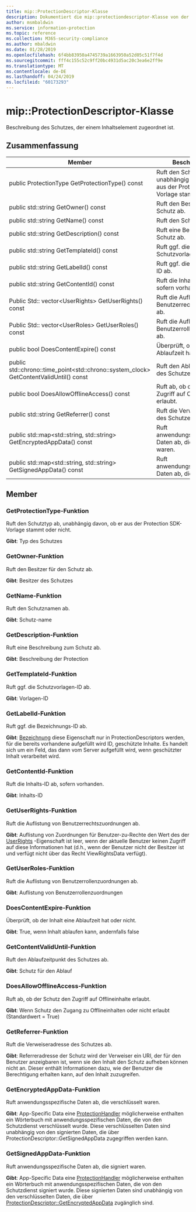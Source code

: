 ```yaml
---
title: mip::ProtectionDescriptor-Klasse
description: Dokumentiert die mip::protectiondescriptor-Klasse von der Microsoft Information Protection (MIP) SDK.
author: msmbaldwin
ms.service: information-protection
ms.topic: reference
ms.collection: M365-security-compliance
ms.author: mbaldwin
ms.date: 01/28/2019
ms.openlocfilehash: 6f4bb83950a4745739a1663950a52d05c51f7f4d
ms.sourcegitcommit: fff4c155c52c9ff20bc4931d5ac20c3ea6e2ff9e
ms.translationtype: MT
ms.contentlocale: de-DE
ms.lasthandoff: 04/24/2019
ms.locfileid: "60173293"
---
```

# <a name="class-mipprotectiondescriptor"></a>mip::ProtectionDescriptor-Klasse 
Beschreibung des Schutzes, der einem Inhaltselement zugeordnet ist.
  
## <a name="summary"></a>Zusammenfassung
 Member                        | Beschreibungen                                
--------------------------------|---------------------------------------------
public ProtectionType GetProtectionType() const  |  Ruft den Schutztyp ab, unabhängig davon, ob er aus der Protection SDK-Vorlage stammt oder nicht.
public std::string GetOwner() const  |  Ruft den Besitzer für den Schutz ab.
public std::string GetName() const  |  Ruft den Schutznamen ab.
public std::string GetDescription() const  |  Ruft eine Beschreibung zum Schutz ab.
public std::string GetTemplateId() const  |  Ruft ggf. die Schutzvorlagen-ID ab.
public std::string GetLabelId() const  |  Ruft ggf. die Bezeichnungs-ID ab.
public std::string GetContentId() const  |  Ruft die Inhalts-ID ab, sofern vorhanden.
Public Std:: vector\<UserRights\> GetUserRights() const  |  Ruft die Auflistung von Benutzerrechtszuordnungen ab.
Public Std:: vector\<UserRoles\> GetUserRoles() const  |  Ruft die Auflistung von Benutzerrollenzuordnungen ab.
public bool DoesContentExpire() const  |  Überprüft, ob der Inhalt eine Ablaufzeit hat oder nicht.
public std::chrono::time_point\<std::chrono::system_clock\> GetContentValidUntil() const  |  Ruft den Ablaufzeitpunkt des Schutzes ab.
public bool DoesAllowOfflineAccess() const  |  Ruft ab, ob der Schutz den Zugriff auf Offlineinhalte erlaubt.
public std::string GetReferrer() const  |  Ruft die Verweiseradresse des Schutzes ab.
public std::map\<std::string, std::string\> GetEncryptedAppData() const  |  Ruft anwendungsspezifische Daten ab, die verschlüsselt waren.
public std::map\<std::string, std::string\> GetSignedAppData() const  |  Ruft anwendungsspezifische Daten ab, die signiert waren.
  
## <a name="members"></a>Member
  
### <a name="getprotectiontype-function"></a>GetProtectionType-Funktion
Ruft den Schutztyp ab, unabhängig davon, ob er aus der Protection SDK-Vorlage stammt oder nicht.

  
**Gibt**: Typ des Schutzes
  
### <a name="getowner-function"></a>GetOwner-Funktion
Ruft den Besitzer für den Schutz ab.

  
**Gibt**: Besitzer des Schutzes
  
### <a name="getname-function"></a>GetName-Funktion
Ruft den Schutznamen ab.

  
**Gibt**: Schutz-name
  
### <a name="getdescription-function"></a>GetDescription-Funktion
Ruft eine Beschreibung zum Schutz ab.

  
**Gibt**: Beschreibung der Protection
  
### <a name="gettemplateid-function"></a>GetTemplateId-Funktion
Ruft ggf. die Schutzvorlagen-ID ab.

  
**Gibt**: Vorlagen-ID
  
### <a name="getlabelid-function"></a>GetLabelId-Funktion
Ruft ggf. die Bezeichnungs-ID ab.

  
**Gibt**: [Bezeichnung](class_mip_label.md) diese Eigenschaft nur in ProtectionDescriptors werden, für die bereits vorhandene aufgefüllt wird ID, geschützte Inhalte. Es handelt sich um ein Feld, das dann vom Server aufgefüllt wird, wenn geschützter Inhalt verarbeitet wird.
  
### <a name="getcontentid-function"></a>GetContentId-Funktion
Ruft die Inhalts-ID ab, sofern vorhanden.

  
**Gibt**: Inhalts-ID
  
### <a name="getuserrights-function"></a>GetUserRights-Funktion
Ruft die Auflistung von Benutzerrechtszuordnungen ab.

  
**Gibt**: Auflistung von Zuordnungen für Benutzer-zu-Rechte den Wert des der [UserRights](class_mip_userrights.md) -Eigenschaft ist leer, wenn der aktuelle Benutzer keinen Zugriff auf diese Informationen hat (d.h., wenn der Benutzer nicht der Besitzer ist und verfügt nicht über das Recht ViewRightsData verfügt).
  
### <a name="getuserroles-function"></a>GetUserRoles-Funktion
Ruft die Auflistung von Benutzerrollenzuordnungen ab.

  
**Gibt**: Auflistung von Benutzerrollenzuordnungen
  
### <a name="doescontentexpire-function"></a>DoesContentExpire-Funktion
Überprüft, ob der Inhalt eine Ablaufzeit hat oder nicht.

  
**Gibt**: True, wenn Inhalt ablaufen kann, andernfalls false
  
### <a name="getcontentvaliduntil-function"></a>GetContentValidUntil-Funktion
Ruft den Ablaufzeitpunkt des Schutzes ab.

  
**Gibt**: Schutz für den Ablauf
  
### <a name="doesallowofflineaccess-function"></a>DoesAllowOfflineAccess-Funktion
Ruft ab, ob der Schutz den Zugriff auf Offlineinhalte erlaubt.

  
**Gibt**: Wenn Schutz den Zugang zu Offlineinhalten oder nicht erlaubt (Standardwert = True)
  
### <a name="getreferrer-function"></a>GetReferrer-Funktion
Ruft die Verweiseradresse des Schutzes ab.

  
**Gibt**: Referreradresse der Schutz wird der Verweiser ein URI, der für den Benutzer anzeigbaren ist, wenn sie den Inhalt den Schutz aufheben können nicht an. Dieser enthält Informationen dazu, wie der Benutzer die Berechtigung erhalten kann, auf den Inhalt zuzugreifen.
  
### <a name="getencryptedappdata-function"></a>GetEncryptedAppData-Funktion
Ruft anwendungsspezifische Daten ab, die verschlüsselt waren.

  
**Gibt**: App-Specific Data eine [ProtectionHandler](class_mip_protectionhandler.md) möglicherweise enthalten ein Wörterbuch mit anwendungsspezifischen Daten, die von den Schutzdienst verschlüsselt wurde. Diese verschlüsselten Daten sind unabhängig von den signierten Daten, die über ProtectionDescriptor::GetSignedAppData zugegriffen werden kann.
  
### <a name="getsignedappdata-function"></a>GetSignedAppData-Funktion
Ruft anwendungsspezifische Daten ab, die signiert waren.

  
**Gibt**: App-Specific Data eine [ProtectionHandler](class_mip_protectionhandler.md) möglicherweise enthalten ein Wörterbuch mit anwendungsspezifischen Daten, die von den Schutzdienst signiert wurde. Diese signierten Daten sind unabhängig von den verschlüsselten Daten, die über [ProtectionDescriptor::GetEncryptedAppData](class_mip_protectiondescriptor.md#getencryptedappdata-function) zugänglich sind.